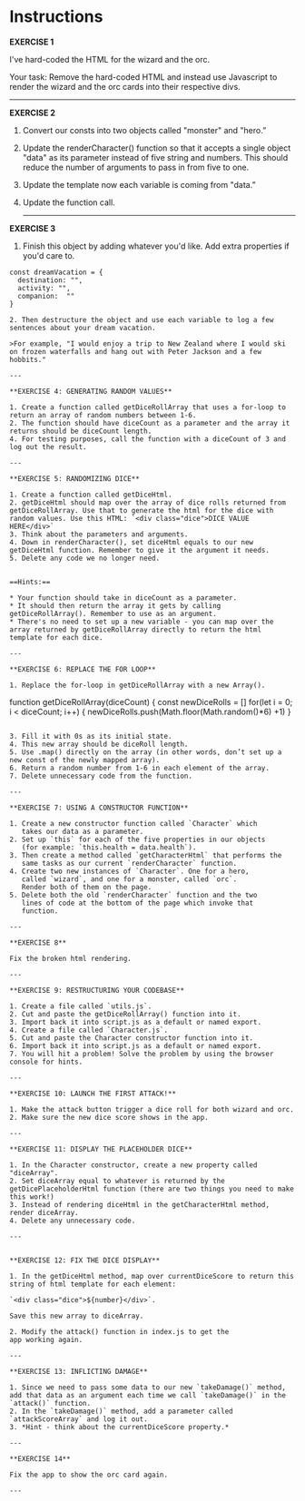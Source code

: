 # Instructions  

**EXERCISE 1**

  I've hard-coded the HTML for the wizard and the orc. 
  
  Your task: Remove the hard-coded HTML and instead use Javascript to render the wizard and the orc cards into their respective divs.

  ---

**EXERCISE 2**

1. Convert our consts into two objects called "monster" and "hero.”
2. Update the renderCharacter() function so that it accepts a single object "data" as its parameter instead of five string and numbers. This should reduce the number of arguments to pass in from five to one.
3. Update the template now each variable is coming from "data.”
4. Update the function call.

   ---

**EXERCISE 3**

1. Finish this object by adding whatever you'd like. Add extra properties if you'd care to.
   
  ```
  const dreamVacation = {
    destination: "",
    activity: "",
    companion:  ""
}

2. Then destructure the object and use each variable to log a few sentences about your dream vacation.

>For example, "I would enjoy a trip to New Zealand where I would ski on frozen waterfalls and hang out with Peter Jackson and a few hobbits."

---

**EXERCISE 4: GENERATING RANDOM VALUES**

1. Create a function called getDiceRollArray that uses a for-loop to return an array of random numbers between 1-6.
2. The function should have diceCount as a parameter and the array it returns should be diceCount length.
4. For testing purposes, call the function with a diceCount of 3 and log out the result.

---

**EXERCISE 5: RANDOMIZING DICE**

1. Create a function called getDiceHtml. 
2. getDiceHtml should map over the array of dice rolls returned from getDiceRollArray. Use that to generate the html for the dice with random values. Use this HTML: `<div class="dice">DICE VALUE HERE</div>`
3. Think about the parameters and arguments.
4. Down in renderCharacter(), set diceHtml equals to our new getDiceHtml function. Remember to give it the argument it needs. 
5. Delete any code we no longer need.


==Hints:==

* Your function should take in diceCount as a parameter.
* It should then return the array it gets by calling getDiceRollArray(). Remember to use as an argument.
* There's no need to set up a new variable - you can map over the array returned by getDiceRollArray directly to return the html template for each dice.

---

**EXERCISE 6: REPLACE THE FOR LOOP**

1. Replace the for-loop in getDiceRollArray with a new Array().
```
function getDiceRollArray(diceCount) {
    const newDiceRolls = []
    for(let i = 0; i < diceCount; i++) {
        newDiceRolls.push(Math.floor(Math.random()*6) +1)
    }
```

3. Fill it with 0s as its initial state. 
4. This new array should be diceRoll length.
5. Use .map() directly on the array (in other words, don’t set up a new const of the newly mapped array). 
6. Return a random number from 1-6 in each element of the array.
7. Delete unnecessary code from the function.

---

**EXERCISE 7: USING A CONSTRUCTOR FUNCTION**

1. Create a new constructor function called `Character` which
   takes our data as a parameter.
2. Set up `this` for each of the five properties in our objects
   (for example: `this.health = data.health`).
3. Then create a method called `getCharacterHtml` that performs the 
   same tasks as our current `renderCharacter` function.
4. Create two new instances of `Character`. One for a hero, 
   called `wizard`, and one for a monster, called `orc`. 
   Render both of them on the page.
5. Delete both the old `renderCharacter` function and the two 
   lines of code at the bottom of the page which invoke that 
   function.

---

**EXERCISE 8**

Fix the broken html rendering.

---

**EXERCISE 9: RESTRUCTURING YOUR CODEBASE**

1. Create a file called `utils.js`.
2. Cut and paste the getDiceRollArray() function into it.
3. Import back it into script.js as a default or named export.
4. Create a file called `Character.js`.
5. Cut and paste the Character constructor function into it.
6. Import back it into script.js as a default or named export.
7. You will hit a problem! Solve the problem by using the browser console for hints.

---

**EXERCISE 10: LAUNCH THE FIRST ATTACK!**

1. Make the attack button trigger a dice roll for both wizard and orc.
2. Make sure the new dice score shows in the app.

---

**EXERCISE 11: DISPLAY THE PLACEHOLDER DICE**

1. In the Character constructor, create a new property called "diceArray".
2. Set diceArray equal to whatever is returned by the getDicePlaceholderHtml function (there are two things you need to make this work!)
3. Instead of rendering diceHtml in the getCharacterHtml method, render diceArray.
4. Delete any unnecessary code.

---


**EXERCISE 12: FIX THE DICE DISPLAY**

1. In the getDiceHtml method, map over currentDiceScore to return this string of html template for each element:

`<div class="dice">${number}</div>`.

Save this new array to diceArray.

2. Modify the attack() function in index.js to get the 
app working again.

---

**EXERCISE 13: INFLICTING DAMAGE**

1. Since we need to pass some data to our new `takeDamage()` method, add that data as an argument each time we call `takeDamage()` in the `attack()` function.
2. In the `takeDamage()` method, add a parameter called `attackScoreArray` and log it out.
3. *Hint - think about the currentDiceScore property.*

---

**EXERCISE 14**

Fix the app to show the orc card again.

---

